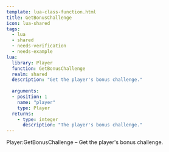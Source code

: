 ```yaml
---
template: lua-class-function.html
title: GetBonusChallenge
icon: lua-shared
tags:
  - lua
  - shared
  - needs-verification
  - needs-example
lua:
  library: Player
  function: GetBonusChallenge
  realm: shared
  description: "Get the player's bonus challenge."
  
  arguments:
  - position: 1
    name: "player"
    type: Player
  returns:
    - type: integer
      description: "The player's bonus challenge."
---
```


<div class="lua__search__keywords">
Player:GetBonusChallenge &#x2013; Get the player's bonus challenge.
</div>
